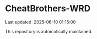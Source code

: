 # CheatBrothers-WRD

Last updated: 2025-06-10 01:15:00

This repository is automatically maintained.

